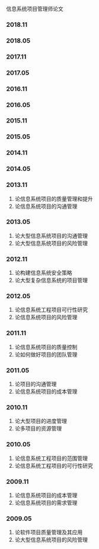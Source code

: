 信息系统项目管理师论文

### 2018.11
### 2018.05

### 2017.11
### 2017.05

### 2016.11
### 2016.05

### 2015.11
### 2015.05

### 2014.11
### 2014.05

### 2013.11
1. 论信息系统项目的质量管理和提升
2. 论信息系统项目的沟通管理

### 2013.05
1. 论大型信息系统项目的沟通管理
2. 论大型信息系统项目的风险管理

### 2012.11
1. 论构建信息系统安全策略
2. 论大型复杂信息系统的项目管理

### 2012.05
1. 论信息系统工程项目可行性研究
2. 论信息系统项目的风险管理

### 2011.11
1. 论信息系统项目的质量控制
2. 论如何做好项目的团队管理

### 2011.05
1. 论项目的沟通管理
2. 论信息系统项目的成本管理

### 2010.11
1. 论大型项目的进度管理
2. 论多项目的资源管理

### 2010.05
1. 论信息系统工程项目的范围管理
2. 论信息系统工程项目的可行性研究

### 2009.11
1. 论信息系统项目的成本管理
2. 论信息系统项目的需求管理

### 2009.05
1. 论软件项目质量管理及其应用
2. 论大型信息系统项目的风险管理